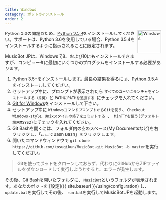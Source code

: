 ```yaml
---
title: Windows
category: ボットのインストール
order: 2
---
```


<img class="doc-img" src="{{ site.baseurl }}/images/windows.png" alt="Windows" style="width: 75px; float: right;"/>

Python 3.6の問題のため、[Python 3.5.4](https://www.python.org/ftp/python/3.5.4/python-3.5.4.exe)をインストールしてください。サポートは、Python 3.6を使用している場合、Python 3.5.4をインストールするように指示されることに限定されます。

MusicBot JPは、Windows 7,8、および10にもインストールできますが、コンピュータに最初にいくつかのプログラムをインストールする必要があります。

1. Python 3.5+をインストールします。最良の結果を得るには、[Python 3.5.4](https://www.python.org/ftp/python/3.5.4/python-3.5.4.exe)をインストールしてください。
2. セットアップ中に、プロンプトが表示されたら `すべてのユーザにランチャをインストールする（推奨）`と `PATHにPATHを追加する `にチェックを入れてください。
3. [Git for Windows](http://gitforwindows.org/)をインストールして下さい。
4. セットアップ中に `WindowsコマンドプロンプトからGitを使う`、 `Checkout Windows-style、Unixスタイルの終了をコミットする `、` MinTTYを使う(デフォルト端末MSYS2)`にチェックを入れてください。
5. Git Bashを開くには、フォルダ内の空のスペース(My Documentsなど)を右クリックし、「ここでBash Bash」をクリックします。
6. 開いたコマンドウィンドウで `git clone https://github.com/kosugikun/MusicBot.git MusicBot -b master`を実行してください。

> Gitを使ってボットをクローンしておらず、代わりにGitHubからZIPファイルをダウンロードして実行しようとすると、エラーが発生します。

その後、Git Bashを開いたフォルダに、 `MusicBot`というフォルダが表示されます。あなたのボットを [設定]({{ site.baseurl }}/using/configuration) し、` update.bat`を実行してその後、 `run.bat`を実行してMusicBot JPを起動します。
